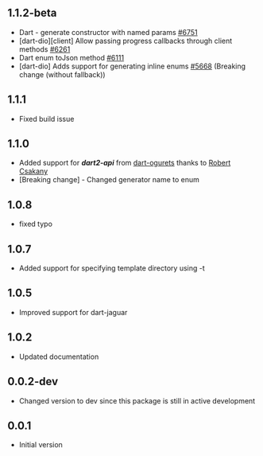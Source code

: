 ## 1.1.2-beta
- Dart - generate constructor with named params [#6751](https://github.com/OpenAPITools/openapi-generator/pull/6751)
- [dart-dio][client] Allow passing progress callbacks through client methods [#6261](https://github.com/OpenAPITools/openapi-generator/pull/6261)
- Dart enum toJson method [#6111](https://github.com/OpenAPITools/openapi-generator/pull/6111)
- [dart-dio] Adds support for generating inline enums [#5668](https://github.com/OpenAPITools/openapi-generator/pull/5668) (Breaking change (without fallback))

## 1.1.1

- Fixed build issue

## 1.1.0

- Added support for **_dart2-api_** from [dart-ogurets](https://github.com/dart-ogurets/dart-openapi-maven) 
thanks to [Robert Csakany](https://github.com/robertcsakany)
- [Breaking change] - Changed generator name to enum

## 1.0.8

- fixed typo

## 1.0.7

- Added support for specifying template directory using -t

## 1.0.5

- Improved support for dart-jaguar

## 1.0.2

- Updated documentation

## 0.0.2-dev

- Changed version to dev since this package is still in active development

## 0.0.1

- Initial version
